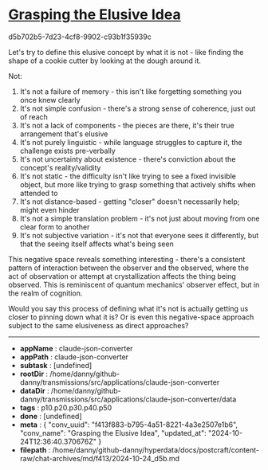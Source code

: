# [Grasping the Elusive Idea](https://claude.ai/chat/f413f883-b795-4a51-8221-4a3e2507e1b6)

d5b702b5-7d23-4cf8-9902-c93b1f35939c

 Let's try to define this elusive concept by what it is not - like finding the shape of a cookie cutter by looking at the dough around it.

Not:
1. It's not a failure of memory - this isn't like forgetting something you once knew clearly
2. It's not simple confusion - there's a strong sense of coherence, just out of reach
3. It's not a lack of components - the pieces are there, it's their true arrangement that's elusive
4. It's not purely linguistic - while language struggles to capture it, the challenge exists pre-verbally
5. It's not uncertainty about existence - there's conviction about the concept's reality/validity
6. It's not static - the difficulty isn't like trying to see a fixed invisible object, but more like trying to grasp something that actively shifts when attended to
7. It's not distance-based - getting "closer" doesn't necessarily help; might even hinder
8. It's not a simple translation problem - it's not just about moving from one clear form to another
9. It's not subjective variation - it's not that everyone sees it differently, but that the seeing itself affects what's being seen

This negative space reveals something interesting - there's a consistent pattern of interaction between the observer and the observed, where the act of observation or attempt at crystallization affects the thing being observed. This is reminiscent of quantum mechanics' observer effect, but in the realm of cognition.

Would you say this process of defining what it's not is actually getting us closer to pinning down what it is? Or is even this negative-space approach subject to the same elusiveness as direct approaches?

---

* **appName** : claude-json-converter
* **appPath** : claude-json-converter
* **subtask** : [undefined]
* **rootDir** : /home/danny/github-danny/transmissions/src/applications/claude-json-converter
* **dataDir** : /home/danny/github-danny/transmissions/src/applications/claude-json-converter/data
* **tags** : p10.p20.p30.p40.p50
* **done** : [undefined]
* **meta** : {
  "conv_uuid": "f413f883-b795-4a51-8221-4a3e2507e1b6",
  "conv_name": "Grasping the Elusive Idea",
  "updated_at": "2024-10-24T12:36:40.370676Z"
}
* **filepath** : /home/danny/github-danny/hyperdata/docs/postcraft/content-raw/chat-archives/md/f413/2024-10-24_d5b.md